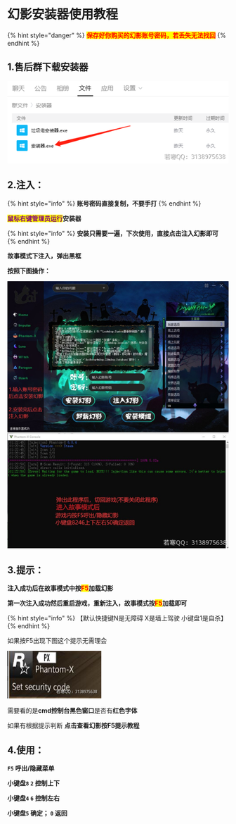 # 幻影安装器使用教程

{% hint style="danger" %}
<mark style="color:red;">**保存好你购买的幻影账号密码，若丢失无法找回**</mark>
{% endhint %}

## **1.售后群下载安装器**

![](<../../.gitbook/assets/image (22) (1).png>)

## **2.注入：**

{% hint style="info" %}
**账号密码直接复制，不要手打**
{% endhint %}

<mark style="color:purple;">**鼠标右键管理员运行**</mark>**安装器**

{% hint style="info" %}
**安装只需要一遍，下次使用，直接点击注入幻影即可**
{% endhint %}

**故事模式下注入，弹出黑框**

**按照下图操作：**

![](<../../.gitbook/assets/image (61).png>)

## **3.提示：**

**注入成功后在故事模式中按**<mark style="color:red;">**F5**</mark>**加载幻影**

**第一次注入成功然后重启游戏，重新注入，故事模式按**<mark style="color:red;">**F5**</mark>**加载即可**

{% hint style="info" %}
【默认快捷键N是无障碍 X是墙上驾驶 小键盘1是自杀】
{% endhint %}

如果按F5出现下图这个提示无需理会

![](<../../.gitbook/assets/image (51).png>)

需要看的是**cmd控制台黑色窗口**是否有**红色字体**

如果有根据提示判断 **点击查看幻影按F5提示教程**

## **4.使用：**

**`F5` 呼出/隐藏菜单**

**小键盘`8`  `2` 控制上下**

**小键盘`4`  `6` 控制左右**

**小键盘`5` 确定； `0` 返回**
